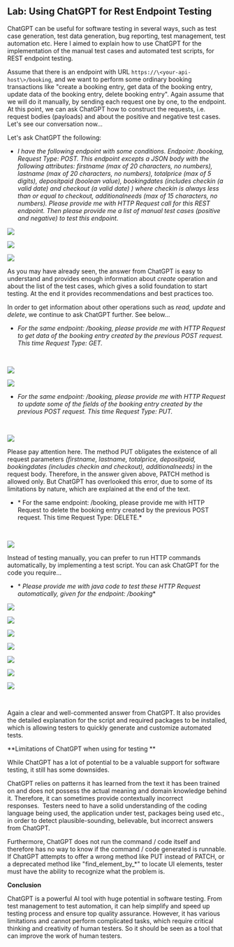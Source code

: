 
Lab: Using ChatGPT for Rest Endpoint Testing
--------------------------------------------

ChatGPT can be useful for software testing in several ways, such as test
case generation, test data generation, bug reporting, test management,
test automation etc. Here I aimed to explain how to use ChatGPT for the
implementation of the manual test cases and automated test scripts, for
REST endpoint testing.

Assume that there is an endpoint with URL
`https://\<your-api-host\>/booking`, and we want to perform some ordinary
booking transactions like "create a booking entry, get data of the
booking entry, update data of the booking entry, delete booking entry".
Again assume that we will do it manually, by sending each request one by
one, to the endpoint. At this point, we can ask ChatGPT how to construct
the requests, i.e. request bodies (payloads) and about the positive and
negative test cases. Let's see our conversation now...

Let's ask ChatGPT the following:

-   *I have the following endpoint with some conditions. Endpoint:
    /booking, Request Type: POST. This endpoint excepts a JSON body with
    the following attributes: firstname (max of 20 characters, no
    numbers), lastname (max of 20 characters, no numbers), totalprice
    (max of 5 digits), depositpaid (boolean value), bookingdates
    (includes checkin (a valid date) and checkout (a valid date) ) where
    checkin is always less than or equal to checkout, additionalneeds
    (max of 15 characters, no numbers). Please provide me with HTTP
    Request call for this REST endpoint. Then please provide me a list
    of manual test cases (positive and negative) to test this endpoint.*

![](./images/gpt1.png)

![](./images/gpt2.png)

![](./images/gpt3.png)


As you may have already seen, the answer from ChatGPT is easy to
understand and provides enough information about *create* operation and
about the list of the test cases, which gives a solid foundation to
start testing. At the end it provides recommendations and best practices
too.

In order to get information about other operations such as *read,
update* and *delete*, we continue to ask ChatGPT further. See below...

-   *For the same endpoint: /booking, please provide me with HTTP
    Request to get data of the booking entry created by the previous
    POST request. This time Request Type: GET.*

 

![](./images/gpt4.png)

![](./images/gpt5.png)

-   *For the same endpoint: /booking, please provide me with HTTP
    Request to update some of the fields of the booking entry created by
    the previous POST request. This time Request Type: PUT.*

 

![](./images/gpt6.png)

Please pay attention here. The method PUT obligates the existence of all
request parameters *(firstname, lastname, totalprice, depositpaid,
bookingdates (includes checkin and checkout), additionalneeds)* in the
request body. Therefore, in the answer given above, PATCH method is
allowed only. But ChatGPT has overlooked this error, due to some of its
limitations by nature, which are explained at the end of the text.

-   * For the same endpoint: /booking, please provide me with HTTP
    Request to delete the booking entry created by the previous POST
    request. This time Request Type: DELETE.*

 

![](./images/gpt7.png)

Instead of testing manually, you can prefer to run HTTP commands
automatically, by implementing a test script. You can ask ChatGPT for
the code you require...

-   * *Please provide me with java code to test these HTTP Request
    automatically, given for the endpoint: /booking** 

![](./images/gpt8.png)

![](./images/gpt9.png)

![](./images/gpt10.png)

![](./images/gpt11.png)

![](./images/gpt12.png)

![](./images/gpt13.png)

![](./images/gpt14.png)

 

Again a clear and well-commented answer from ChatGPT. It also provides
the detailed explanation for the script and required packages to be
installed, which is allowing testers to quickly generate and customize
automated tests.

**Limitations of ChatGPT when using for testing **

While ChatGPT has a lot of potential to be a valuable support for
software testing, it still has some downsides.

ChatGPT relies on patterns it has learned from the text it has been
trained on and does not possess the actual meaning and domain knowledge
behind it. Therefore, it can sometimes provide contextually incorrect
responses.  Testers need to have a solid understanding of the coding
language being used, the application under test, packages being used
etc., in order to detect plausible-sounding, believable, but incorrect
answers from ChatGPT.

Furthermore, ChatGPT does not run the command / code itself and
therefore has no way to know if the command / code generated is
runnable. If ChatGPT attempts to offer a wrong method like PUT instead
of PATCH, or a deprecated method like "find\_element\_by\_\*" to locate
UI elements, tester must have the ability to recognize what the problem
is.

**Conclusion**

ChatGPT is a powerful AI tool with huge potential in software testing.
From test management to test automation, it can help simplify and speed
up testing process and ensure top quality assurance. However, it has
various limitations and cannot perform complicated tasks, which require
critical thinking and creativity of human testers. So it should be seen
as a tool that can improve the work of human testers.

 